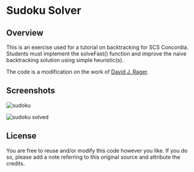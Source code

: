 # Sudoku Solver

## Overview

This is an exercise used for a tutorial on backtracking for SCS Concordia. Students must implement the solveFast() function and improve the naive backtracking solution using simple heuristic(s).  

The code is a modification on the work of [David J. Rager](http://blog.fourthwoods.com/2011/02/05/sudoku-in-javascript/).

## Screenshots

![sudoku](https://raw.github.com/Darkneon/sudoku-solver-js/master/sudoku.png)

![sudoku solved](https://raw.github.com/Darkneon/sudoku-solver-js/master/sudoku-solved.png)
## License

You are free to reuse and/or modify this code however you like. 
If you do so, please add a note referring to this original source and attribute the credits.
